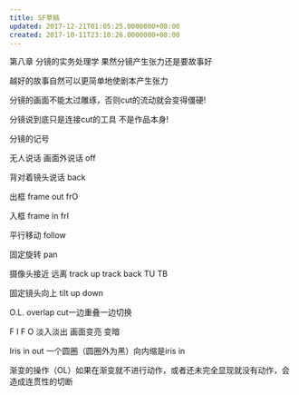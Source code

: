 ```yaml
---
title: SF草稿
updated: 2017-12-21T01:05:25.0000000+08:00
created: 2017-10-11T23:10:26.0000000+08:00
---
```


第八章 分镜的实务处理学
果然分镜产生张力还是要故事好

越好的故事自然可以更简单地使剧本产生张力

分镜的画面不能太过雕琢，否则cut的流动就会变得僵硬!

分镜说到底只是连接cut的工具 不是作品本身!

分镜的记号

无人说话 画面外说话 off

背对着镜头说话 back

出框 frame out frO

入框 frame in frI

平行移动 follow

固定旋转 pan

摄像头接近 远离 track up track back TU TB

固定镜头向上 tilt up down

O.L. overlap cut一边重叠一边切换

F I F O 淡入淡出 画面变亮 变暗

Iris in out 一个圆圈（圆圈外为黑）向内缩是iris in

渐变的操作（OL）如果在渐变就不进行动作，或者还未完全显现就没有动作，会造成连贯性的切断

